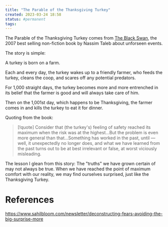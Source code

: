 ```yaml
---
title: "The Parable of the Thanksgiving Turkey"
created: 2023-03-24 18:58
status: #permanent
tags: 
---
```


The Parable of the Thanksgiving Turkey comes from [The Black Swan](https://click.convertkit-mail4.com/mvu506ppoeb5hgo7xv9s3/dpheh0h0zel68zhm/aHR0cHM6Ly93d3cuYW1hem9uLmNvbS9CbGFjay1Td2FuLUltcHJvYmFibGUtUm9idXN0bmVzcy1GcmFnaWxpdHkvZHAvMDgxMjk3MzgxWA==), the 2007 best selling non-fiction book by Nassim Taleb about unforseen events.

The story is simple:

A turkey is born on a farm.

Each and every day, the turkey wakes up to a friendly farmer, who feeds the turkey, cleans the coop, and scares off any potential predators.

For 1,000 straight days, the turkey becomes more and more entrenched in its belief that the farmer is good and will always take care of him.

Then on the 1,001st day, which happens to be Thanksgiving, the farmer comes in and kills the turkey to eat it for dinner.

Quoting from the book:

>[!quote] Consider that (the turkey's) feeling of safety reached its maximum when the risk was at the highest...But the problem is even more general than that...Something has worked in the past, until — well, it unexpectedly no longer does, and what we have learned from the past turns out to be at best irrelevant or false, at worst viciously misleading.

The lesson I glean from this story: The "truths" we have grown certain of may not always be true. When we have reached the point of maximum comfort with our reality, we may find ourselves surprised, just like the Thanksgiving Turkey.


# References

https://www.sahilbloom.com/newsletter/deconstructing-fears-avoiding-the-big-surprise-more

